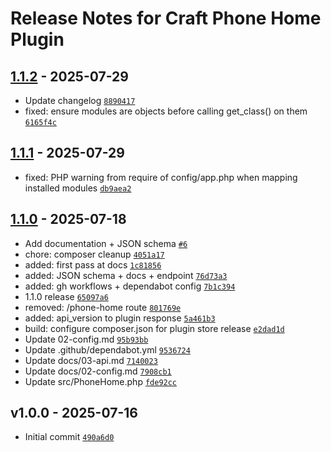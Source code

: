# Release Notes for Craft Phone Home Plugin

## [1.1.2] - 2025-07-29

- Update changelog [`8890417`](https://github.com/zaengle/craft-phonehome/commit/8890417ae5baaca23882595de8e3ea0b7948d7c3)
- fixed: ensure modules are objects before calling get_class() on them [`6165f4c`](https://github.com/zaengle/craft-phonehome/commit/6165f4cbe9269d8baee4a0197f52204a2dc6e26f)

## [1.1.1] - 2025-07-29

- fixed: PHP warning from require of config/app.php when mapping installed modules [`db9aea2`](https://github.com/zaengle/craft-phonehome/commit/db9aea239c4fec3398a0535cc09dd358be827930)

## [1.1.0] - 2025-07-18

- Add documentation + JSON schema [`#6`](https://github.com/zaengle/craft-phonehome/pull/6)
- chore: composer cleanup [`4051a17`](https://github.com/zaengle/craft-phonehome/commit/4051a172ad5a54746f4412daa71c910e2f17c0fe)
- added: first pass at docs [`1c81856`](https://github.com/zaengle/craft-phonehome/commit/1c81856e3062a97759168ce9c38f9bbc22d31d69)
- added: JSON schema + docs + endpoint [`76d73a3`](https://github.com/zaengle/craft-phonehome/commit/76d73a3eb8356c73ac6bf95da86ee444dd39dae4)
- added: gh workflows + dependabot config [`7b1c394`](https://github.com/zaengle/craft-phonehome/commit/7b1c39435afef3d0b81cbb6219ef9c8c9f768a08)
- 1.1.0 release [`65097a6`](https://github.com/zaengle/craft-phonehome/commit/65097a6c79dd7d09edbf3246a555c01cc49c067f)
- removed: /phone-home route [`801769e`](https://github.com/zaengle/craft-phonehome/commit/801769e0f48aed2c94f4ad4711550ef093d11819)
- added: api_version to plugin response [`5a461b3`](https://github.com/zaengle/craft-phonehome/commit/5a461b3554d6359d99bd3285125a192d0f40acde)
- build: configure composer.json for plugin store release [`e2dad1d`](https://github.com/zaengle/craft-phonehome/commit/e2dad1db202a49d7815b2989a69f8e95a8a9f51a)
- Update 02-config.md [`95b93bb`](https://github.com/zaengle/craft-phonehome/commit/95b93bb463303085910251b4f55455bbc47438cd)
- Update .github/dependabot.yml [`9536724`](https://github.com/zaengle/craft-phonehome/commit/953672483d81baf4dd6feb80d67792ea9b122f11)
- Update docs/03-api.md [`7140023`](https://github.com/zaengle/craft-phonehome/commit/71400233174721d933c5cfd913e04db46aac4439)
- Update docs/02-config.md [`7908cb1`](https://github.com/zaengle/craft-phonehome/commit/7908cb18008b5c228c6936fc257752e98e9baacb)
- Update src/PhoneHome.php [`fde92cc`](https://github.com/zaengle/craft-phonehome/commit/fde92ccce1205ac5feba790fad55224cedc55151)

## v1.0.0 - 2025-07-16

- Initial commit [`490a6d0`](https://github.com/zaengle/craft-phonehome/commit/490a6d0b08758d148f64d2c90720a057d590316b)

[1.1.2]: https://github.com/zaengle/craft-phonehome/compare/1.1.1...1.1.2
[1.1.1]: https://github.com/zaengle/craft-phonehome/compare/1.1.0...1.1.1
[1.1.0]: https://github.com/zaengle/craft-phonehome/compare/v1.0.0...1.1.0
